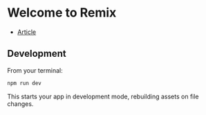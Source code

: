 # Welcome to Remix

- [Article](https://edwardsmoses.com/guide-to-integrating-stripe-with-remix)

## Development

From your terminal:

```sh
npm run dev
```

This starts your app in development mode, rebuilding assets on file changes.
